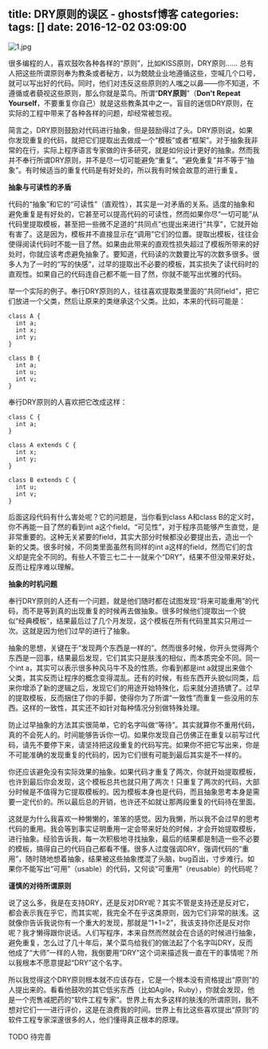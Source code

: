 title: DRY原则的误区 - ghostsf博客
categories: 
tags: []
date: 2016-12-02 03:09:00
---
![1.jpg][1]

很多编程的人，喜欢鼓吹各种各样的“原则”，比如KISS原则，DRY原则…… 总有人把这些所谓原则奉为教条或者秘方，以为兢兢业业地遵循这些，空喊几个口号，就可以写出好的代码。同时，他们对违反这些原则的人嗤之以鼻——你不知道，不遵循或者藐视这些原则，那么你就是菜鸟。所谓“**DRY原则**”（**Don't Repeat Yourself**，不要重复你自己）就是这些教条其中之一。盲目的迷信DRY原则，在实际的工程中带来了各种各样的问题，却经常被忽视。

简言之，DRY原则鼓励对代码进行抽象，但是鼓励得过了头。DRY原则说，如果你发现重复的代码，就把它们提取出去做成一个“模板”或者“框架”。对于抽象我非常的在行，实际上程序语言专家做的许多研究，就是如何设计更好的抽象。然而我并不奉行所谓DRY原则，并不是尽一切可能避免“重复”。“避免重复”并不等于“抽象”。有时候适当的重复代码是有好处的，所以我有时候会故意的进行重复。

**抽象与可读性的矛盾**

代码的“抽象”和它的“可读性”（直观性），其实是一对矛盾的关系。适度的抽象和避免重复是有好处的，它甚至可以提高代码的可读性，然而如果你尽“一切可能”从代码里提取模板，甚至把一些微不足道的“共同点”也提出来进行“共享”，它就开始有害了。这是因为，模板并不直接显示在“调用”它们的位置。提取出模板，往往会使得阅读代码时不能一目了然。如果由此带来的直观性损失超过了模板所带来的好处时，你就应该考虑避免抽象了。要知道，代码读的次数要比写的次数多很多。很多人为了一时的“写的快感”，过早的提取出不必要的模板，其实损失了读代码时的直观性。如果自己的代码连自己都不能一目了然，你就不能写出优雅的代码。

举一个实际的例子。奉行DRY原则的人，往往喜欢提取类里面的“共同field”，把它们放进一个父类，然后让原来的类继承这个父类。比如，本来的代码可能是：

    class A {
      int a;
      int x;
      int y;
    }
    
    class B {
      int a;
      int u;
      int v;
    }

奉行DRY原则的人喜欢把它改成这样：

    class C {
      int a;
    }
    
    class A extends C {
      int x;
      int y;
    }
    
    class B extends C {
      int u;
      int v;
    }

后面这段代码有什么害处呢？它的问题是，当你看到class A和class B的定义时，你不再能一目了然的看到int a这个field。“可见性”，对于程序员能够产生直觉，是非常重要的。这种无关紧要的field，其实大部分时候都没必要提出去，造出一个新的父类。很多时候，不同类里面虽然有同样的int a这样的field，然而它们的含义却是完全不同的。有些人不管三七二十一就来个“DRY”，结果不但没带来好处，反而让程序难以理解。

**抽象的时机问题**

奉行DRY原则的人还有一个问题，就是他们随时都在试图发现“将来可能重用”的代码，而不是等到真的出现重复的时候再去做抽象。很多时候他们提取出一个貌似“经典模板”，结果最后过了几个月发现，这个模板在所有代码里其实只用过一次。这就是因为他们过早的进行了抽象。

抽象的思想，关键在于“发现两个东西是一样的”。然而很多时候，你开头觉得两个东西是一回事，结果最后发现，它们其实只是肤浅的相似，而本质完全不同。同一个int a，其实可以表示很多种风马牛不及的性质。你看到都是int a就提出来做个父类，其实反而让程序的概念变得混乱。还有的时候，有些东西开头貌似同类，后来你增添了新的逻辑之后，发现它们的用途开始特殊化，后来就分道扬镳了。过早的提取模板，反而捆住了你的手脚，使得你为了所谓“一致性”而重复一些没用的东西。这样的一致性，其实还不如针对每种情况分别做特殊处理。

防止过早抽象的方法其实很简单，它的名字叫做“等待”。其实就算你不重用代码，真的不会死人的。时间能够告诉你一切。如果你发现自己仿佛正在重复以前写过代码，请先不要停下来，请坚持把这段重复的代码写完。如果你不把它写出来，你是不可能准确的发现重复的代码的，因为它们很有可能到最后其实是不一样的。

你还应该避免没有实际效果的抽象。如果代码才重复了两次，你就开始提取模板，也许到最后你会发现，这个模板总共也就只用了两次！只重复了两次的代码，大部分时候是不值得为它提取模板的。因为模板本身也是代码，而且抽象思考本身是需要一定代价的。所以最后总的开销，也许还不如就让那两段重复的代码待在里面。

这就是为什么我喜欢一种懒懒的，笨笨的感觉。因为我懒，所以我不会过早的思考代码的重用。我会等到事实证明重用一定会带来好处的时候，才会开始提取模板，进行抽象。经验告诉我，每一次积极地寻找抽象，最后的结果都是制造一些不必要的模板，搞得自己的代码自己都看不懂。很多人过度强调DRY，强调代码的“重用”，随时随地想着抽象，结果被这些抽象搅混了头脑，bug百出，寸步难行。如果你不能写出“可用”（usable）的代码，又何谈“可重用”（reusable）的代码呢？

**谨慎的对待所谓原则**

说了这么多，我是在支持DRY，还是反对DRY呢？其实不管是支持还是反对它，都会表示我在乎它，而其实呢，我完全不在乎这类原则，因为它们非常的肤浅。这就像你告诉我说你有一个重大的发现，那就是“1+1=2”，我该支持你还是反对你呢？我才懒得跟你说话。人们写程序，本来自然而然就会在合适的时候进行抽象，避免重复，怎么过了几十年后，某个菜鸟给我们的做法起了个名字叫DRY，反而他成了“大师”一样的人物，我倒要用“DRY”这个词来描述我一直在干的事情呢？所以我根本不愿意提起“DRY”这个名字。

所以我觉得这个DRY原则根本就不应该存在，它是一个根本没有资格提出“原则”的人提出来的。看看他鼓吹的其它低劣东西（比如Agile，Ruby），你就会发现，他是一个兜售减肥药的“软件工程专家”。世界上有太多这样的肤浅的所谓原则，我不想对它们一一进行评价，这是在浪费我的时间。世界上有比这些喜欢提出“原则”的软件工程专家深邃很多的人，他们懂得真正根本的原理。

TODO 待完善


  [1]: http://www.ghostsf.com/usr/uploads/2016/12/34180331.jpg